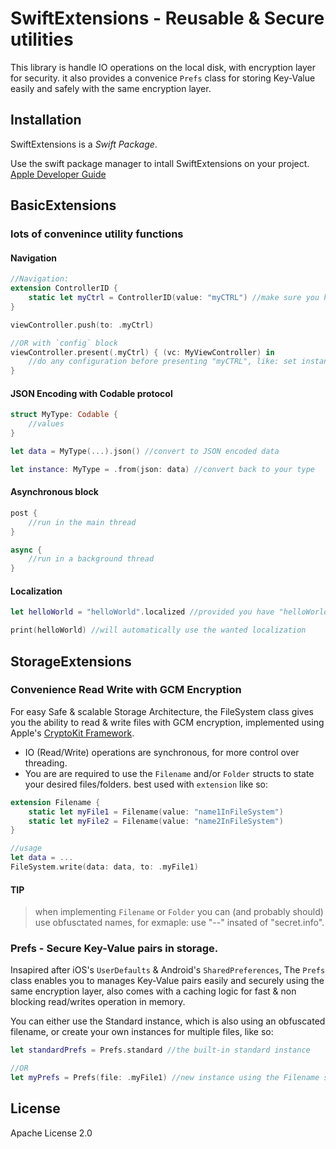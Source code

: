 # SwiftExtensions - Reusable & Secure utilities 

This library is handle IO operations on the local disk, with encryption layer for security. it also provides a convenice `Prefs` class for storing Key-Value easily and safely with the same encryption layer.

## Installation
SwiftExtensions is a *Swift Package*. 

Use the swift package manager to intall SwiftExtensions on your project. [Apple Developer Guide](https://developer.apple.com/documentation/xcode/adding_package_dependencies_to_your_app)

## BasicExtensions 

### lots of convenince utility functions

#### Navigation
```swift
//Navigation:
extension ControllerID {
	static let myCtrl = ControllerID(value: "myCTRL") //make sure you have added "myCTRL" in the Storyboard
}

viewController.push(to: .myCtrl)

//OR with `config` block
viewController.present(.myCtrl) { (vc: MyViewController) in 
	//do any configuration before presenting "myCTRL", like: set instance variables
}
```

#### JSON Encoding with Codable protocol
```swift
struct MyType: Codable { 
	//values
}

let data = MyType(...).json() //convert to JSON encoded data

let instance: MyType = .from(json: data) //convert back to your type
```

#### Asynchronous block  
```swift
post {
	//run in the main thread
}

async {
	//run in a background thread
}
```

#### Localization
```swift
let helloWorld = "helloWorld".localized //provided you have "helloWorld" key in Localizable.string files"

print(helloWorld) //will automatically use the wanted localization

```

## StorageExtensions

### Convenience Read Write with GCM Encryption 
For easy Safe & scalable Storage Architecture, the FileSystem class gives you the ability to read & write files with GCM encryption, implemented using Apple's [CryptoKit Framework](https://developer.apple.com/documentation/cryptokit). 

- IO (Read/Write) operations are synchronous, for more control over threading.
- You are are required to use the `Filename` and/or `Folder` structs to state your desired files/folders. best used with `extension` like so:
```swift
extension Filename {
	static let myFile1 = Filename(value: "name1InFileSystem")
	static let myFile2 = Filename(value: "name2InFileSystem")
}

//usage
let data = ...
FileSystem.write(data: data, to: .myFile1)
```

#### TIP
> when implementing `Filename` or `Folder` you can (and probably should) use obfusctated names, for exmaple: use "--" insated of "secret.info".

### Prefs - Secure Key-Value pairs in storage. 
Insapired after iOS's `UserDefaults` & Android's `SharedPreferences`, The `Prefs` class enables you to manages Key-Value pairs easily and securely using the same encryption layer, also comes with a caching logic for fast & non blocking read/writes operation in memory.

You can either use the Standard instance, which is also using an obfuscated filename, or create your own instances for multiple files, like so:

```swift
let standardPrefs = Prefs.standard //the built-in standard instance 

//OR
let myPrefs = Prefs(file: .myFile1) //new instance using the Filename struct
```

## License
Apache License 2.0
